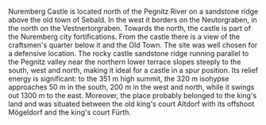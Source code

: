 Nuremberg Castle is located north of the Pegnitz River on a sandstone ridge above the old town of Sebald. In the west it borders on the Neutorgraben, in the north on the Vestnertorgraben. Towards the north, the castle is part of the Nuremberg city fortifications. From the castle there is a view of the craftsmen's quarter below it and the Old Town. The site was well chosen for a defensive location. The rocky castle sandstone ridge running parallel to the Pegnitz valley near the northern lower terrace slopes steeply to the south, west and north, making it ideal for a castle in a spur position. Its relief energy is significant: to the 351 m high summit, the 320 m isohypse approaches 50 m in the south, 200 m in the west and north, while it swings out 1300 m to the east. Moreover, the place probably belonged to the king's land and was situated between the old king's court Altdorf with its offshoot Mögeldorf and the king's court Fürth.